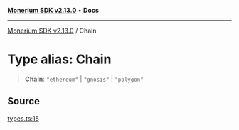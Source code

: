 [**Monerium SDK v2.13.0**](../README.md) • **Docs**

---

[Monerium SDK v2.13.0](../README.md) / Chain

# Type alias: Chain

> **Chain**: `"ethereum"` \| `"gnosis"` \| `"polygon"`

## Source

[types.ts:15](https://github.com/monerium/js-monorepo/blob/4397cd6d6b171e9f3bbb7c9a2278e6782b814c1a/packages/sdk/src/types.ts#L15)
